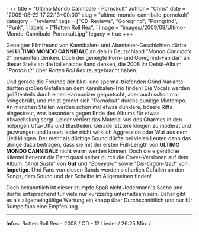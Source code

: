 +++
title = "Ultimo Mondo Cannibale - Pornokult"
author = "Chris"
date = "2009-08-22 17:22:13+00:00"
slug = "ultimo-mondo-cannibale-pornokult"
category = "reviews"
tags = ["CD-Reviews", "Goregrind", "Porngrind", "Punk", ]
labels = ["Rotten Roll Rex", ]
image = "images//2009/08/Ultimo-Mondo-Cannibale-Pornokult.jpg"
legacy = true
+++

Geneigter Filmfreund von Kannibalen- und Abenteuer-Geschichten dürfte bei **ULTIMO MONDO CANNIBALE** an den in Deutschland "_Mondo Cannibale 2_" benannten denken. Doch der geneigte Porn- und Goregrind-Fan darf an dieser Stelle an die italienische Band denken, die 2008 ihr Debüt-Album "_Pornokult_" über _Rotten Roll Rex_ rausgebracht haben.

Und gerade die Freunde der blut- und sperma-triefenden Grind-Variante dürften großen Gefallen an dem Kannibalen-Trio finden! Die Vocals werden größtenteils durch einen Harmonizer gequetscht, aber auch schon mal reingebrüllt, und meist groovt sich "_Pornokult_" durchs punkige Midtempo. An manchen Stellen werden schon mal etwas dunklere, bösere Riffs eingestreut, was besonders gegen Ende des Albums für etwas Abwechslung sorgt. Leider verliert das Material viel des Charmes in den holprigen Ufta-Ufta und Blastteilen. Gerade letztere klingen zu moderat und gezwungen und lassen leider nicht wirklich Aggression oder Wut aus dem Lied klingen. Der mehr als dürftige Sound dürfte bei vielen Leuten dann das übrige dazu beitragen, dass sie mit der ersten Full-Length von **ULTIMO MONDO CANNIBALE** nicht warm werden können.
Doch die eigentliche Klientel benennt die Band quasi selber durch die Cover-Versionen auf dem Album: "_Anal Sushi_" von **Gut** und "_Boneyard_" sowie "_Dis-Organ-Ized_" von **Impetigo**. Und Fans von diesen Bands werden sicherlich Gefallen an den Songs, dem Sound und der Scheibe im Allgemeinen finden!

Doch bekanntlich ist dieser stumpfe Spaß nicht Jedermann's Sache und dürfte entsprechend für viele nur kurzzeitig unterhaltsam sein. Daher gibt es als allgemeingültige Wertung ein knapp über Durchschnittlich und nur für Rumpelfans eine Empfehlung.





---
**Infos:**
Rotten Roll Rex - 2008 / 
CD - 12 Lieder / 26:25 Min. / 
